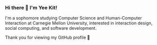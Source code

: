 ### Hi there 👋 I'm Yee Kit!

I'm a sophomore studying Computer Science and Human-Computer Interaction at Carnegie Mellon University, interested in interaction design, social computing, and software development. 

Thank you for viewing my GitHub profile 🌱

<!--
**ykitty2004/ykitty2004** is a ✨ _special_ ✨ repository because its `README.md` (this file) appears on your GitHub profile.

Here are some ideas to get you started:

- 🔭 I’m currently working on ...
- 🌱 I’m currently learning ...
- 👯 I’m looking to collaborate on ...
- 🤔 I’m looking for help with ...
- 💬 Ask me about ...
- 📫 How to reach me: ...
- 😄 Pronouns: ...
- ⚡ Fun fact: ...
-->
